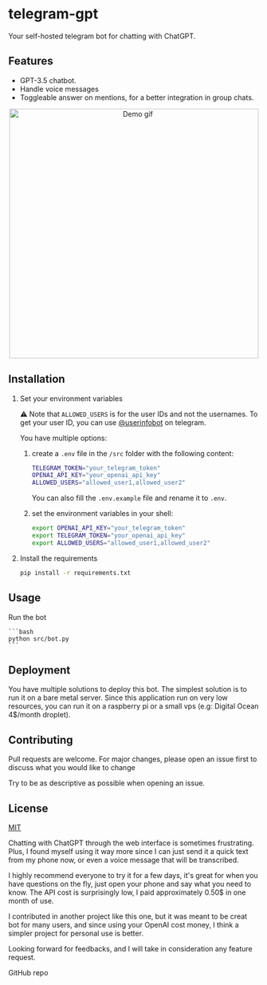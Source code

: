 # telegram-gpt

Your self-hosted telegram bot for chatting with ChatGPT.

## Features

- GPT-3.5 chatbot.
- Handle voice messages
- Toggleable answer on mentions, for a better integration in group chats.

<div style="text-align:center">
    <img src="assets/demo.gif" alt="Demo gif" height="500">
</div>

## Installation

1. Set your environment variables

   ⚠ Note that `ALLOWED_USERS` is for the user IDs and not the usernames. To get your user ID, you can use [@userinfobot](https://t.me/userinfobot) on telegram.

   You have multiple options:

   1. create a `.env` file in the `/src` folder with the following content:
   
       ```bash
      TELEGRAM_TOKEN="your_telegram_token"
      OPENAI_API_KEY="your_openai_api_key" 
      ALLOWED_USERS="allowed_user1,allowed_user2"
       ```

      You can also fill the `.env.example` file and rename it to `.env`.

   2. set the environment variables in your shell:

       ```bash
      export OPENAI_API_KEY="your_telegram_token"
      export TELEGRAM_TOKEN="your_openai_api_key"
      export ALLOWED_USERS="allowed_user1,allowed_user2"
       ```

2. Install the requirements

    ```bash
    pip install -r requirements.txt
    ```

## Usage

Run the bot

    ```bash
    python src/bot.py
    ```

## Deployment

You have multiple solutions to deploy this bot. The simplest solution is to run it on a bare metal server. Since this application run on very low resources, you can run it on a raspberry pi or a small vps (e.g: Digital Ocean 4$/month droplet).



## Contributing

Pull requests are welcome. For major changes, please open an issue first to discuss what you would like to change

Try to be as descriptive as possible when opening an issue.

## License

[MIT](LICENSE)

Chatting with ChatGPT through the web interface is sometimes frustrating. Plus, I found myself using it way more since I can just send it a quick text from my phone now, or even a voice message that will be transcribed.

I highly recommend everyone to try it for a few days, it's great for when you have questions on the fly, just open your phone and say what you need to know. The API cost is surprisingly low, I paid approximately 0.50$ in one month of use.

I contributed in another project like this one, but it was meant to be creat bot for many users, and since using your OpenAI cost money, I think a simpler project for personal use is better.

Looking forward for feedbacks, and I will take in consideration any feature request.

GitHub repo